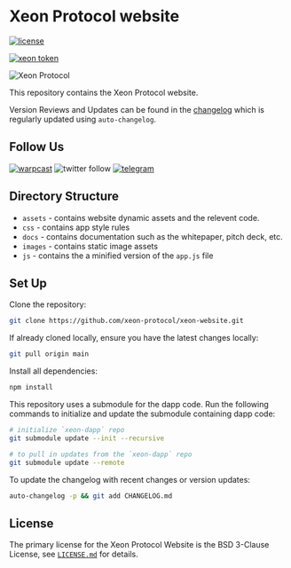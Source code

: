 # Xeon Protocol website

[![license](https://img.shields.io/badge/license-BSD_3-darkgreen)](LICENSE.md)

[![xeon token](https://img.shields.io/badge/$XEON-0x8d65a2eaBDE4B31cbD7E43F27E47559d1CCec86c-8429c6.svg?logo=ethereum)](https://app.uniswap.org/explore/tokens/ethereum/0x8d65a2eabde4b31cbd7e43f27e47559d1ccec86c?chain=mainnet)

![Xeon Protocol](https://aquamarine-evil-bedbug-307.mypinata.cloud/ipfs/QmdcJqYcLE3Cp8tcygNjsb1Bp7ya8ApsjxivhBkgM8UJFk)

This repository contains the Xeon Protocol website.

Version Reviews and Updates can be found in the [changelog](CHANGELOG.md) which is regularly updated using `auto-changelog`.

## Follow Us

[![warpcast](https://img.shields.io/badge/Follow_@xeonprotocol-FFFFFF.svg?logo=farcaster)](https://warpcast.com/xeonprotocol) ![twitter follow](https://img.shields.io/twitter/follow/xeonprotocol) [![telegram](https://img.shields.io/badge/join_telegram-FFFFFF.svg?logo=telegram)](https://t.me/XeonProtocolPortal)

## Directory Structure

- `assets` - contains website dynamic assets and the relevent code.
- `css` - contains app style rules
- `docs` - contains documentation such as the whitepaper, pitch deck, etc.
- `images` - contains static image assets
- `js` - contains the a minified version of the `app.js` file

## Set Up

Clone the repository:

```sh
git clone https://github.com/xeon-protocol/xeon-website.git
```

If already cloned locally, ensure you have the latest changes locally:

```sh
git pull origin main
```

Install all dependencies:

```sh
npm install
```

This repository uses a submodule for the dapp code. Run the following commands to initialize and update the submodule containing dapp code:

```bash
# initialize `xeon-dapp` repo
git submodule update --init --recursive

# to pull in updates from the `xeon-dapp` repo
git submodule update --remote
```

To update the changelog with recent changes or version updates:

```sh
auto-changelog -p && git add CHANGELOG.md
```

## License

The primary license for the Xeon Protocol Website is the BSD 3-Clause License, see [`LICENSE.md`](LICENSE.md) for details.
